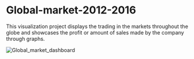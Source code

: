 # Global-market-2012-2016
This visualization project displays the trading in the markets throughout the globe and showcases the profit or amount of sales made by the company through graphs.


![Global_market_dashboard](https://user-images.githubusercontent.com/106678356/218094953-3780c625-f506-45ac-9377-84e39e3cefbc.png)
